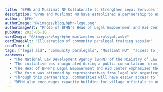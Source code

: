 ```yaml
---
title: "BPHN and Muslimat NU Collaborate to Strengthen Legal Services through Community Paralegals"
description: "BPHN and Muslimat NU have established a partnership to enhance legal awareness and access to justice by empowering community-based paralegals."
author: "BPHN"
authorImage: "@/images/blog/bphn-logo.png"
authorImageAlt: "Photo of BPHN's Head of Legal Empowerment and Aid Center"
pubDate: 2025-05-10
cardImage: "@/images/blog/bphn-muslimatnu-paralegal.webp"
cardImageAlt: "Illustration of community paralegal training session"
readTime: 4
tags: ["legal aid", "community paralegals", "Muslimat NU", "access to justice"]
contents:
  - "The National Law Development Agency (BPHN) of the Ministry of Law and Human Rights has partnered with Muslimat NU to enhance legal services through community-based paralegals. This collaboration aims to improve legal literacy and access to justice at the grassroots level."
  - "The initiative was inaugurated during a public consultation forum focused on developing guidelines for implementing legal aid posts (Posbakum) in villages and sub-districts."
  - "The Head of BPHN's Legal Empowerment and Aid Center emphasized the vital role of community paralegals in bridging the gap between formal legal systems and the public, particularly in underserved areas."
  - "The forum was attended by representatives from legal aid organizations, academia, and other stakeholders who provided input on the draft guidelines. The collaboration is expected to strengthen inter-agency synergy and enhance the effectiveness of legal aid implementation at the village level."
  - "Through this partnership, communities will have easier access to legal information, case consultations, and assistance in drafting legal documents. This is anticipated to increase legal awareness and reduce potential legal conflicts within society."
  - "BPHN also encourages capacity building for village officials to understand the roles and functions of legal aid posts, including through training and technical assistance. With a collaborative approach, BPHN hopes that all community layers can experience the tangible benefits of accessible legal services in their areas."
---
```

